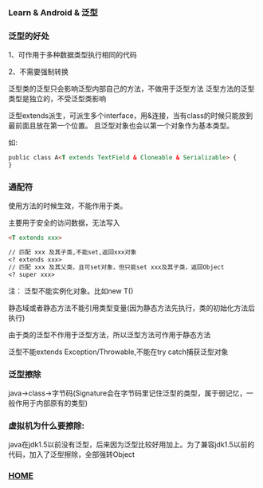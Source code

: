 ### Learn & Android & 泛型

### 泛型的好处

1、可作用于多种数据类型执行相同的代码

2、不需要强制转换

泛型类的泛型只会影响泛型内部自己的方法，不做用于泛型方法
泛型方法的泛型类型是独立的，不受泛型类影响

泛型extends派生，可派生多个interface，用&连接，当有class的时候只能放到最前面且放在第一个位置。
且泛型对象也会以第一个对象作为基本类型。

如:
```markdown
public class A<T extends TextField & Cloneable & Serializable> {
}
```

### 通配符

使用方法的时候生效，不能作用于类。

主要用于安全的访问数据，无法写入
```markdown
<T extends xxx>

// 匹配 xxx 及其子类,不能set,返回xxx对象
<? extends xxx>
// 匹配 xxx 及其父类，且可set对象，但只能set xxx及其子类，返回Object
<? super xxx>
```

注：
泛型不能实例化对象。比如new T()

静态域或者静态方法不能引用类型变量(因为静态方法先执行，类的初始化方法后执行)

由于类的泛型不作用于泛型方法，所以泛型方法可作用于静态方法

泛型不能extends Exception/Throwable,不能在try catch捕获泛型对象

###  泛型擦除

java->class->字节码(Signature会在字节码里记住泛型的类型，属于弱记忆，一般作用于内部原有的类型)

###  虚拟机为什么要擦除:

java在jdk1.5以前没有泛型，后来因为泛型比较好用加上。为了兼容jdk1.5以前的代码，加入了泛型擦除，全部强转Object


### [HOME](https://daixuenan.github.io/)